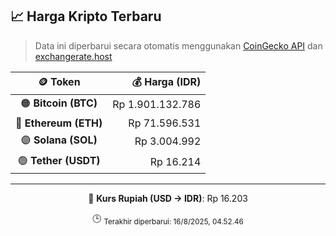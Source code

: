 

<!-- HARGA_KRIPTO -->
## 📈 Harga Kripto Terbaru

> Data ini diperbarui secara otomatis menggunakan [CoinGecko API](https://www.coingecko.com/) dan [exchangerate.host](https://exchangerate.host/)

<div align="center">

| 🪙 Token | 💰 Harga (IDR) |
|:------:|---------------:|
| 🟠 **Bitcoin (BTC)**   | Rp 1.901.132.786 |
| 🔵 **Ethereum (ETH)**  | Rp 71.596.531 |
| 🟣 **Solana (SOL)**    | Rp 3.004.992 |
| 🟢 **Tether (USDT)**   | Rp 16.214 |

---

💱 **Kurs Rupiah (USD → IDR)**: Rp 16.203

🕒 <sub>Terakhir diperbarui: 16/8/2025, 04.52.46</sub>

</div>
<!-- /HARGA_KRIPTO -->